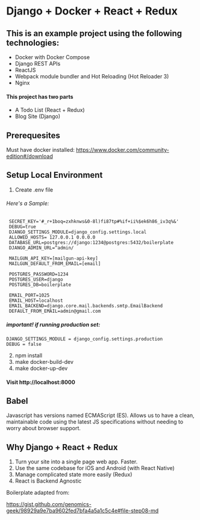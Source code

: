 # Django + Docker + React + Redux

## This is an example project using the following technologies:
* Docker with Docker Compose
* Django REST APIs
* ReactJS
* Webpack module bundler and Hot Reloading (Hot Reloader 3)
* Nginx

#### This project has two parts
* A Todo List (React + Redux)
* Blog Site (Django)

## Prerequesites
Must have docker installed:
https://www.docker.com/community-edition#/download

## Setup Local Environment

1. Create .env file
 
###### Here's a Sample:
```
 SECRET_KEY='#_r+1boq=zxhknws&0-8l)fi87tp#%if+ii%$ek6h86_iv3q%&'
 DEBUG=true
 DJANGO_SETTINGS_MODULE=django_config.settings.local
 ALLOWED_HOSTS= 127.0.0.1 0.0.0.0
 DATABASE_URL=postgres://django:1234@postgres:5432/boilerplate
 DJANGO_ADMIN_URL=^admin/
 
 MAILGUN_API_KEY=[mailgun-api-key]
 MAILGUN_DEFAULT_FROM_EMAIL=[email]
 
 POSTGRES_PASSWORD=1234
 POSTGRES_USER=django
 POSTGRES_DB=boilerplate
 
 EMAIL_PORT=1025
 EMAIL_HOST=localhost
 EMAIL_BACKEND=django.core.mail.backends.smtp.EmailBackend
 DEFAULT_FROM_EMAIL=admin@gmail.com
```
##### important! if running production set:
```
DJANGO_SETTINGS_MODULE = django_config.settings.production
DEBUG = false
```

2. npm install
3. make docker-build-dev
4. make docker-up-dev

#### Visit http://localhost:8000
 
## Babel
Javascript has versions named ECMAScript (ES). Allows us to have a clean, maintainable code using the latest JS specifications without needing to worry about browser support.

## Why Django + React + Redux

1. Turn your site into a single page web app. Faster.
2. Use the same codebase for iOS and Android (with React Native)
3. Manage complicated state more easily (Redux)
4. React is Backend Agnostic

Boilerplate adapted from:

https://gist.github.com/genomics-geek/98929a9e7ba9602fed7bfa4a5a1c5c4e#file-step08-md




